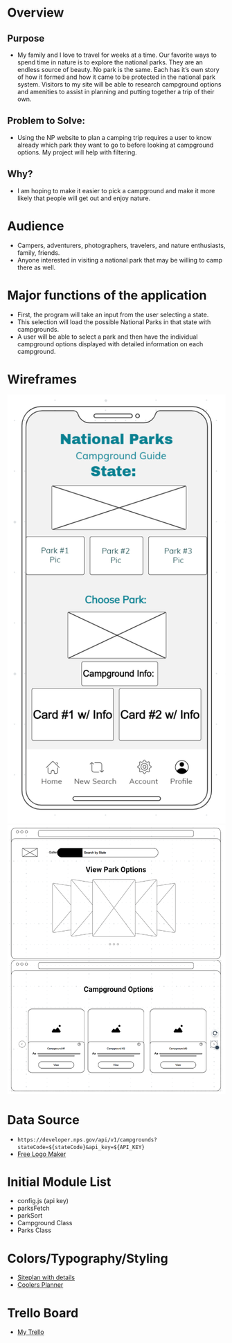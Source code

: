 # Overview
## Purpose
- My family and I love to travel for weeks at a time. Our favorite ways to spend time in nature is to explore the national parks. They are an endless source of beauty. No park is the same. Each has it’s own story of how it formed and how it came to be protected in the national park system. Visitors to my site will be able to research campground options and amenities to assist in planning and putting together a trip of their own.
## Problem to Solve:
- Using the NP website to plan a camping trip requires a user to know already which park they want to go to before looking at campground options. My project will help with filtering. 

## Why?
- I am hoping to make it easier to pick a campground and make it more likely that people will get out and enjoy nature.

# Audience
- Campers, adventurers, photographers, travelers, and nature enthusiasts, family, friends.
- Anyone interested in visiting a national park that may be willing to camp there as well.

# Major functions of the application
- First, the program will take an input from the user selecting a state.
- This selection will load the possible National Parks in that state with campgrounds. 
- A user will be able to select a park and then have the individual campground options displayed with detailed information on each campground.

# Wireframes
![Mobile View](/images/mobile-wireframe.png)
![Desktop View](/images/desktop.png)

# Data Source
- `https://developer.nps.gov/api/v1/campgrounds?stateCode=${stateCode}&api_key=${API_KEY}`
- [Free Logo Maker](https://logo.com/) 
# Initial Module List
- config.js (api key)
- parksFetch
- parkSort
- Campground Class
- Parks Class

# Colors/Typography/Styling
- [Siteplan with details](https://github.com/lenorastevens/National-Parks-Campground-Guide/blob/main/npSiteplan.html)
- [Coolers Planner](https://coolors.co/e2f1e6-182524-f2e2de-381d2a-846267)

# Trello Board
- [My Trello](https://trello.com/b/unjWho4h/national-parks-campground-guide)